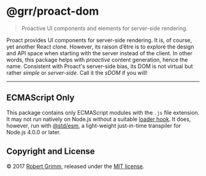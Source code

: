 # @grr/proact-dom

> Proactive UI components and elements for server-side rendering.

Proact provides UI components for server-side rendering. It is, of course, yet
another React clone. However, its raison d’être is to explore the design and API
space when starting with the server instead of the client. In other words, this
package helps with _proactive_ content generation, hence the name. Consistent
with Proact's server-side bias, its DOM is not virtual but rather _simple_ or
_server-side_. Call it the _sDOM_ if you will!

--------------------------------------------------------------------------------

## ECMAScript Only

This package contains only ECMAScript modules with the `.js` file extension. It
may not run natively on Node.js without a suitable [loader
hook](https://nodejs.org/dist/latest-v9.x/docs/api/esm.html#esm_loader_hooks).
It does, however, run with [@std/esm](https://github.com/standard-things/esm),
a light-weight just-in-time transpiler for Node.js 4.0.0 or later.

## Copyright and License

© 2017 [Robert Grimm](http://apparebit.com), released under the [MIT
license](LICENSE).
